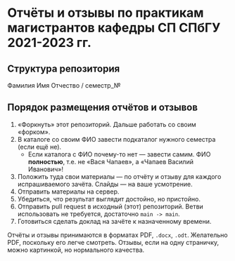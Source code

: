 # Отчёты и отзывы по практикам магистрантов кафедры СП СПбГУ 2021-2023 гг.

## Структура репозитория

Фамилия Имя Отчество / семестр_№

## Порядок размещения отчётов и отзывов

1. «Форкнуть» этот репозиторий. Дальше работать со своим «форком».
2. В каталоге со своим ФИО завести подкаталог нужного семестра (если ещё не).
   * Если каталога с ФИО почему-то нет — завести самим. ФИО **полностью**, т.е. не «Вася Чапаев», а «Чапаев Василий Иванович»!
3. Положить туда свои материалы — по отчёту и отзыву для каждого испрашиваемого зачёта. Слайды — на ваше усмотрение.
4. Отправить материалы на сервер.
5. Убедиться, что результат выглядит достойно, но пристойно.
5. Отправить pull request в исходный (этот) репозиторий. Ветви использовать не требуется, достаточно `main -> main`.
6. Готовиться сделать доклад на зачёте к назначенному времени.

Отчёты и отзывы принимаются в форматах PDF, `.docx`, `.odt`. Желательно PDF, поскольку его легче смотреть. Отзывы, если на одну страничку, можно картинкой, но нормального качества.
